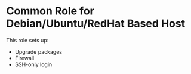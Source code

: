 # Common Role for Debian/Ubuntu/RedHat Based Host

This role sets up:
- Upgrade packages
- Firewall
- SSH-only login